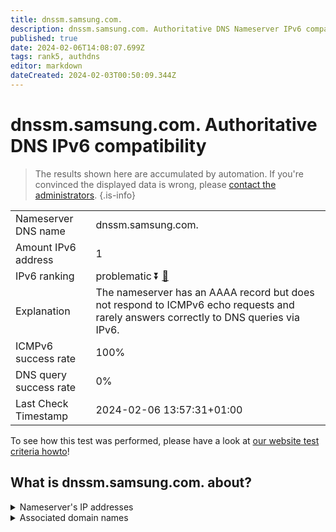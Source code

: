 ```yaml
---
title: dnssm.samsung.com.
description: dnssm.samsung.com. Authoritative DNS Nameserver IPv6 compatibility
published: true
date: 2024-02-06T14:08:07.699Z
tags: rank5, authdns
editor: markdown
dateCreated: 2024-02-03T00:50:09.344Z
---
```


# dnssm.samsung.com. Authoritative DNS IPv6 compatibility

> The results shown here are accumulated by automation. If you're convinced the displayed data is wrong, please [contact the administrators](/howto/chat). 
{.is-info}




|   |   |
| - | - |
| Nameserver DNS name | dnssm.samsung.com.
| Amount IPv6 address | 1
| IPv6 ranking | problematic :arrow_double_down: [🔗](/howto/ranking) |
| Explanation | The nameserver has an AAAA record but does not respond to ICMPv6 echo requests and rarely answers correctly to DNS queries via IPv6. |
| ICMPv6 success rate | 100%|
| DNS query success rate | 0% |
| Last Check Timestamp | 2024-02-06 13:57:31+01:00 |

To see how this test was performed, please have a look at [our website test criteria howto](/howto/testcriteria/authdns)!


## What is dnssm.samsung.com. about?




<details>
<summary>Nameserver's IP addresses</summary>

2001:330:a:300a:203:241:132:51

</details>



<details>
<summary>Associated domain names</summary>

www.samsung.com

</details>
